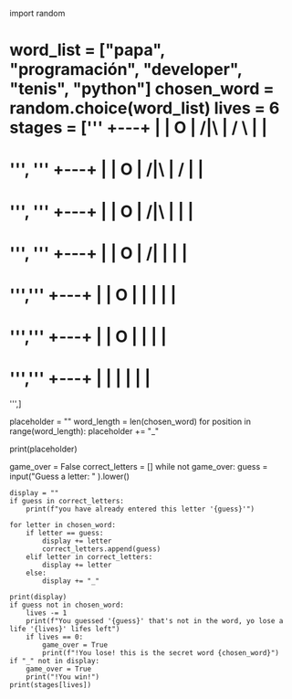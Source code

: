import random

word_list = ["papa", "programación", "developer", "tenis", "python"]
chosen_word = random.choice(word_list)
lives = 6
stages = ['''
  +---+
  |   |
  O   |
 /|\  |
 / \  |
      |    
=========
''', '''
  +---+
  |   |
  O   |
 /|\  |
 /    |
      |    
=========
''', '''
  +---+
  |   |
  O   |
 /|\  |
      |
      |
=========
''', '''
  +---+
  |   |
  O   |
 /|   |
      |
      |    
=========
''','''
  +---+
  |   |
  O   |
  |   |
      |
      |    
=========
''','''
  +---+
  |   |
  O   |
      |
      |
      |
=========
''',''' 
  +---+
  |   |
      |
      |
      |
      |
=========
''',]

placeholder = ""
word_length = len(chosen_word)
for position in range(word_length):
    placeholder += "_"
    
print(placeholder)    

game_over = False
correct_letters = []
while not game_over:
    guess = input("Guess a letter: " ).lower()
    
    display = ""
    if guess in correct_letters:
        print(f"you have already entered this letter '{guess}'")
    
    for letter in chosen_word:
        if letter == guess:
            display += letter
            correct_letters.append(guess)
        elif letter in correct_letters:
            display += letter
        else:
            display += "_"
        
    print(display)
    if guess not in chosen_word:
        lives -= 1
        print(f"You guessed '{guess}' that's not in the word, yo lose a life '{lives}' lifes left")
        if lives == 0:
            game_over = True
            print(f"!You lose! this is the secret word {chosen_word}")
    if "_" not in display:
        game_over = True
        print("!You win!")
    print(stages[lives])
     
        
